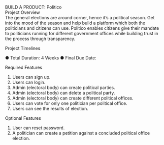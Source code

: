 BUILD A PRODUCT: Politico
<br>
Project Overview
<br>
The general elections are around corner, hence it’s a political season. Get into the mood of the
season and help build a platform which both the politicians and citizens can use.
Politico enables citizens give their mandate to politicians running for different government offices
while building trust in the process through transparency.


Project Timelines

● Total Duration: 4 Weeks
● Final Due Date:


Required Features

1. Users can sign up.
2. Users can login.
3. Admin (electoral body) can create political parties.
4. Admin (electoral body) can delete a political party.
5. Admin (electoral body) can create different political offices.
6. Users can vote for only one politician per political office.
7. Users can see the results of election.



Optional Features

1. User can reset password.
2. A politician can create a petition against a concluded political office election.